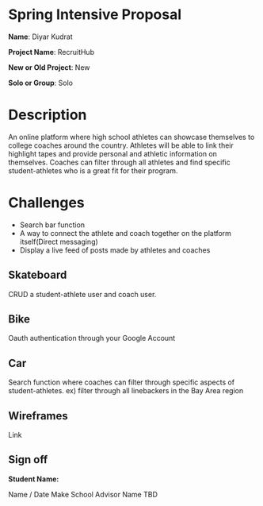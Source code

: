 # Spring Intensive Proposal

**Name**: Diyar Kudrat

**Project Name**: RecruitHub

**New or Old Project**: New

**Solo or Group**: Solo

# Description

An online platform where high school athletes can showcase themselves to college coaches around the country. Athletes will be able to link their highlight tapes and provide personal and athletic information on themselves. Coaches can filter through all athletes and find specific student-athletes who is a great fit for their program.

# Challenges

* Search bar function
* A way to connect the athlete and coach together on the platform itself(Direct messaging)
* Display a live feed of posts made by athletes and coaches

## Skateboard

CRUD a student-athlete user and coach user.

## Bike

Oauth authentication through your Google Account

## Car

Search function where coaches can filter through specific aspects of student-athletes. ex) filter through all linebackers in the Bay Area region

## Wireframes

Link

## Sign off

**Student Name:**

Name / Date Make School Advisor Name TBD